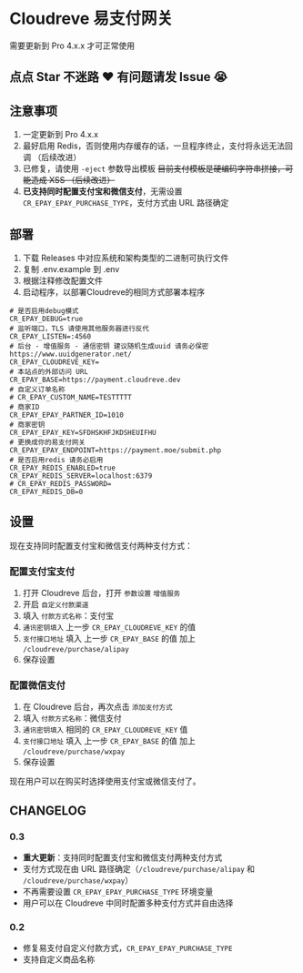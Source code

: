 # Cloudreve 易支付网关

需要更新到 Pro 4.x.x 才可正常使用

## 点点 Star 不迷路 ❤ 有问题请发 Issue 😭

## 注意事项

1. 一定更新到 Pro 4.x.x
2. 最好启用 Redis，否则使用内存缓存的话，一旦程序终止，支付将永远无法回调 （后续改进）
3. 已修复，请使用 `-eject` 参数导出模板 ~~目前支付模板是硬编码字符串拼接，可能造成 XSS （后续改进）~~
4. **已支持同时配置支付宝和微信支付**，无需设置 `CR_EPAY_EPAY_PURCHASE_TYPE`，支付方式由 URL 路径确定

## 部署

1. 下载 Releases 中对应系统和架构类型的二进制可执行文件
2. 复制 .env.example 到 .env
3. 根据注释修改配置文件
4. 启动程序，以部署Cloudreve的相同方式部署本程序

```env
# 是否启用debug模式
CR_EPAY_DEBUG=true
# 监听端口，TLS 请使用其他服务器进行反代
CR_EPAY_LISTEN=:4560
# 后台 - 增值服务 - 通信密钥 建议随机生成uuid 请务必保密 https://www.uuidgenerator.net/
CR_EPAY_CLOUDREVE_KEY=
# 本站点的外部访问 URL
CR_EPAY_BASE=https://payment.cloudreve.dev
# 自定义订单名称
# CR_EPAY_CUSTOM_NAME=TESTTTTT
# 商家ID
CR_EPAY_EPAY_PARTNER_ID=1010
# 商家密钥
CR_EPAY_EPAY_KEY=SFDHSKHFJKDSHEUIFHU
# 更换成你的易支付网关
CR_EPAY_EPAY_ENDPOINT=https://payment.moe/submit.php
# 是否启用redis 请务必启用
CR_EPAY_REDIS_ENABLED=true
CR_EPAY_REDIS_SERVER=localhost:6379
# CR_EPAY_REDIS_PASSWORD=
CR_EPAY_REDIS_DB=0
```

## 设置

现在支持同时配置支付宝和微信支付两种支付方式：

### 配置支付宝支付

1. 打开 Cloudreve 后台，打开 `参数设置` `增值服务`
2. 开启 `自定义付款渠道`
3. 填入 `付款方式名称`：支付宝
4. `通讯密钥填入` 上一步 `CR_EPAY_CLOUDREVE_KEY` 的值
5. `支付接口地址` 填入 上一步 `CR_EPAY_BASE` 的值 加上 `/cloudreve/purchase/alipay`
6. 保存设置

### 配置微信支付

1. 在 Cloudreve 后台，再次点击 `添加支付方式`
2. 填入 `付款方式名称`：微信支付
3. `通讯密钥填入` 相同的 `CR_EPAY_CLOUDREVE_KEY` 值
4. `支付接口地址` 填入 上一步 `CR_EPAY_BASE` 的值 加上 `/cloudreve/purchase/wxpay`
5. 保存设置

现在用户可以在购买时选择使用支付宝或微信支付了。

## CHANGELOG

### 0.3

- **重大更新**：支持同时配置支付宝和微信支付两种支付方式
- 支付方式现在由 URL 路径确定（`/cloudreve/purchase/alipay` 和 `/cloudreve/purchase/wxpay`）
- 不再需要设置 `CR_EPAY_EPAY_PURCHASE_TYPE` 环境变量
- 用户可以在 Cloudreve 中同时配置多种支付方式并自由选择

### 0.2

- 修复易支付自定义付款方式，`CR_EPAY_EPAY_PURCHASE_TYPE`
- 支持自定义商品名称
